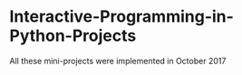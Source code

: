 # Interactive-Programming-in-Python-Projects
All these mini-projects were implemented in October 2017
